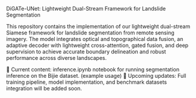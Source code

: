 DiGATe-UNet: Lightweight Dual-Stream Framework for Landslide Segmentation

This repository contains the implementation of our lightweight dual-stream Siamese framework for landslide segmentation from remote sensing imagery. The model integrates optical and topographical data fusion, an adaptive decoder with lightweight cross-attention, gated fusion, and deep supervision to achieve accurate boundary delineation and robust performance across diverse landscapes.

📌 Current content: inference.ipynb notebook for running segmentation inference on the Bijie dataset. (example usage)
📌 Upcoming updates: Full training pipeline, model implementation, and benchmark datasets integration will be added soon.
